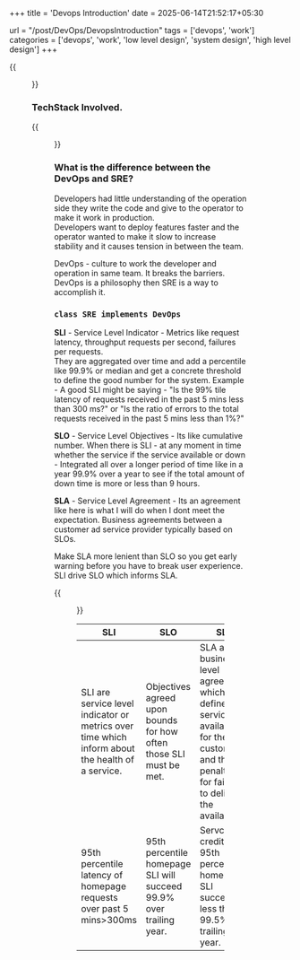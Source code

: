 +++
title = 'Devops Introduction'
date = 2025-06-14T21:52:17+05:30

url = "/post/DevOps/DevopsIntroduction"
tags = ['devops', 'work']
categories = ['devops', 'work', 'low level design', 'system design', 'high level design']
+++

{{<figure src="/images/Devops/Devops.png" alt="Devops.">}}

### TechStack Involved.
{{<figure src="/images/Devops/TechStack.png" alt="TechStack.">}}

### **What is the difference between the DevOps and SRE?**

Developers had little understanding of the operation side they write the code and give to the operator to make it work in production.  
Developers want to deploy features faster and the operator wanted to make it slow to increase stability and it causes tension in between the team.

DevOps - culture to work the developer and operation in same team. It breaks the barriers.  
DevOps is a philosophy then SRE is a way to accomplish it.  
### **`class SRE implements DevOps`**
**SLI** - Service Level Indicator - Metrics like request latency, throughput requests per second, failures per requests.  
They are aggregated over time and add a percentile like 99.9% or median and get a concrete threshold to define the good number for the system.
Example - A good SLI might be saying - "Is the 99% tile latency of requests received in the past 5 mins less than 300 ms?" or "Is the ratio of errors to the total requests received in the past 5 mins less than 1%?"

**SLO** - Service Level Objectives - Its like cumulative number. When there is SLI - at any moment in time whether the service if the service available or down - Integrated all over a longer period of time like in a year 99.9% over a year to see if the total amount of down time is more or less than 9 hours.

**SLA** - Service Level Agreement - Its an agreement like here is what I will do when I dont meet the expectation. Business agreements between a customer ad service provider typically based on SLOs.

Make SLA more lenient than SLO so you get early warning before you have to break user experience.  
SLI drive SLO which informs SLA.

{{<figure src="/images/Devops/slislosla.PNG" alt="TechStack.">}}


|SLI| SLO                                                                 |SLA|
|---|---------------------------------------------------------------------|---|
SLI are service level indicator or metrics over time which inform about the health of a service.| Objectives agreed upon bounds for how often those SLI must be met.  | SLA are business level agreements which defines the service availability for the customer and the penalties for failing to deliver the availability.|
95th percentile latency of homepage requests over past 5 mins>300ms| 95th percentile homepage SLI will succeed 99.9% over trailing year. |Servcies credits if 95th percentile homepage SLI succeeds less than 99.5% over trailing year.|